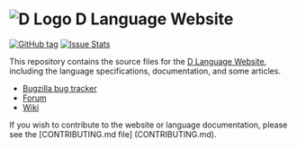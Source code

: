 ![D Logo](https://dlang.org/images/dlogo.svg) D Language Website
===============================================================

[![GitHub tag](https://img.shields.io/github/tag/dlang/dlang.org.svg?maxAge=86400)](#)
[![Issue Stats](https://img.shields.io/issuestats/p/github/dlang/dlang.org.svg?maxAge=2592000)](http://www.issuestats.com/github/dlang/dlang.org)

This repository contains the source files for the [D Language
Website](https://dlang.org), including the language specifications,
documentation, and some articles.

* [Bugzilla bug tracker](https://issues.dlang.org/)
* [Forum](https://forum.dlang.org/)
* [Wiki](https://wiki.dlang.org/)

If you wish to contribute to the website or language documentation, please see
the [CONTRIBUTING.md file] (CONTRIBUTING.md).
